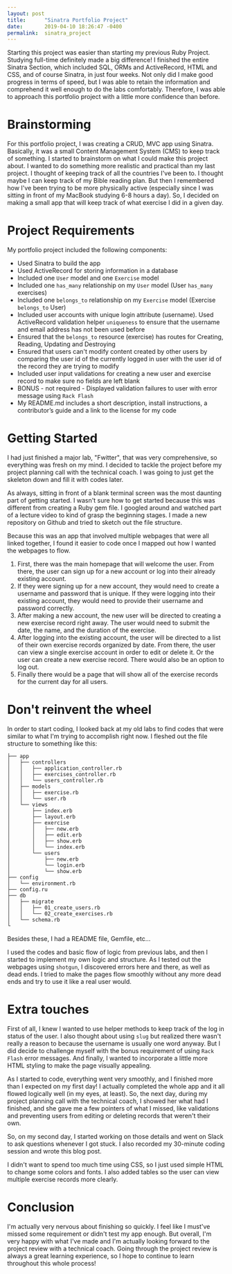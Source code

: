 ```yaml
---
layout: post
title:      "Sinatra Portfolio Project"
date:       2019-04-10 18:26:47 -0400
permalink:  sinatra_project
---
```



Starting this project was easier than starting my previous Ruby Project. Studying full-time definitely made a big difference! I finished the entire Sinatra Section, which included SQL, ORMs and ActiveRecord, HTML and CSS, and of course Sinatra, in just four weeks. Not only did I make good progress in terms of speed, but I was able to retain the information and comprehend it well enough to do the labs comfortably. Therefore, I was able to approach this portfolio project with a little more confidence than before.
# Brainstorming
For this portfolio project, I was creating a CRUD, MVC app using Sinatra. Basically, it was a small Content Management System (CMS) to keep track of something. I started to brainstorm on what I could make this project about. I wanted to do something more realistic and practical than my last project. I thought of keeping track of all the countries I've been to. I thought maybe I can keep track of my Bible reading plan. But then I remembered how I've been trying to be more physically active (especially since I was sitting in front of my MacBook studying 6-8 hours a day). So, I decided on making a small app that will keep track of what exercise I did in a given day.
# Project Requirements
My portfolio project included the following components:

* Used Sinatra to build the app
* Used ActiveRecord for storing information in a database
* Included one `User` model and one `Exercise` model
* Included one `has_many` relationship on my `User` model (User `has_many` exercises)
* Included one `belongs_to` relationship on my `Exercise` model (Exercise `belongs_to` User)
* Included user accounts with unique login attribute (username). Used ActiveRecord validation helper `uniqueness` to ensure that the username and email address has not been used before
* Ensured that the `belongs_to` resource (exercise) has routes for Creating, Reading, Updating and Destroying
* Ensured that users can't modify content created by other users by comparing the user id of the currently logged in user with the user id of the record they are trying to modify
* Included user input validations for creating a new user and exercise record to make sure no fields are left blank
* BONUS - not required - Displayed validation failures to user with error message using `Rack Flash`
* My README.md includes a short description, install instructions, a contributor’s guide and a link to the license for my code

# Getting Started
I had just finished a major lab, "Fwitter", that was very comprehensive, so everything was fresh on my mind. I decided to tackle the project before my project planning call with the technical coach. I was going to just get the skeleton down and fill it with codes later. 

As always, sitting in front of a blank terminal screen was the most daunting part of getting started. I wasn't sure how to get started because this was different from creating a Ruby gem file. I googled around and watched part of a lecture video to kind of grasp the beginning stages. I made a new repository on Github and tried to sketch out the file structure.

Because this was an app that involved multiple webpages that were all linked together, I found it easier to code once I mapped out how I wanted the webpages to flow. 

1. First, there was the main homepage that will welcome the user. From there, the user can sign up for a new account or log into their already existing account.
2. If they were signing up for a new account, they would need to create a username and password that is unique. If they were logging into their existing account, they would need to provide their username and password correctly.
3. After making a new account, the new user will be directed to creating a new exercise record right away. The user would need to submit the date, the name, and the duration of the exercise.
4. After logging into the existing account, the user will be directed to a list of their own exercise records organized by date. From there, the user can view a single exercise account in order to edit or delete it. Or the user can create a new exercise record. There would also be an option to log out.
5. Finally there would be a page that will show all of the exercise records for the current day for all users.

# Don't reinvent the wheel
In order to start coding, I looked back at my old labs to find codes that were similar to what I'm trying to accomplish right now. 
I fleshed out the file structure to something like this:

```
├── app
│   ├── controllers
│   │   ├── application_controller.rb
│   │   ├── exercises_controller.rb
│   │   └── users_controller.rb
│   ├── models
│   │   ├── exercise.rb
│   │   └── user.rb
│   └── views
│       ├── index.erb
│       ├── layout.erb
│       ├── exercise
│       │   ├── new.erb
│       │   ├── edit.erb
│       │   ├── show.erb
│       │   └── index.erb
│       └── users
│           ├── new.erb
│           └── login.erb
│           └── show.erb
├── config
│   └── environment.rb
├── config.ru
├── db
│   ├── migrate
│   │   ├── 01_create_users.rb
│   │   └── 02_create_exercises.rb
│   └── schema.rb
└
```

Besides these, I had a README file, Gemfile, etc... 

I used the codes and basic flow of logic from previous labs, and then I started to implement my own logic and structure. As I tested out the webpages using `shotgun`, I discovered errors here and there, as well as dead ends. I tried to make the pages flow smoothly without any more dead ends and try to use it like a real user would.

# Extra touches
First of all, I knew I wanted to use helper methods to keep track of the log in status of the user. 
I also thought about using `slug` but realized there wasn't really a reason to because the username is usually one word anyway. 
But I did decide to challenge myself with the bonus requirement of using `Rack Flash` error messages. 
And finally, I wanted to incorporate a little more HTML styling to make the page visually appealing.

As I started to code, everything went very smoothly, and I finished more than I expected on my first day! I actually completed the whole app and it all flowed logically well (in my eyes, at least).
So, the next day, during my project planning call with the technical coach, I showed her what had I finished, and she gave me a few pointers of what I missed, like validations and preventing users from editing or deleting records that weren't their own.

So, on my second day, I started working on those details and went on Slack to ask questions whenever I got stuck.
I also recorded my 30-minute coding session and wrote this blog post.

I didn't want to spend too much time using CSS, so I just used simple HTML to change some colors and fonts. I also added tables so the user can view multiple exercise records more clearly. 

# Conclusion
I'm actually very nervous about finishing so quickly. I feel like I must've missed some requirement or didn't test my app enough. But overall, I'm very happy with what I've made and I'm actually looking forward to the project review with a technical coach. Going through the project review is always a great learning experience, so I hope to continue to learn throughout this whole process!
